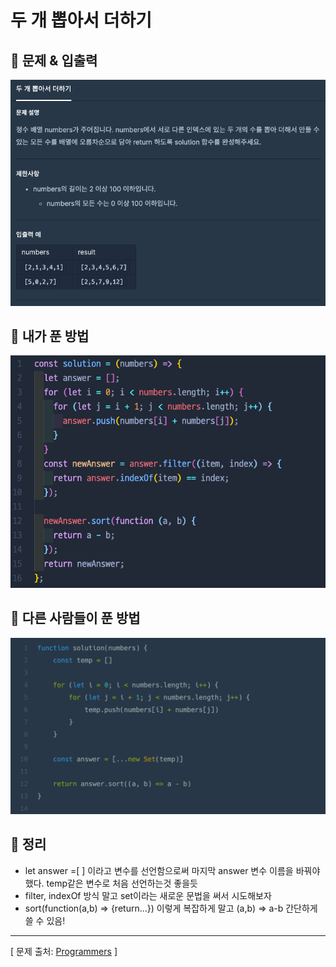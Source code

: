 # 두 개 뽑아서 더하기

## 📍 문제 & 입출력

<img src="./Images/1.png"/>

## 📍 내가 푼 방법

<img src="./Images/2.png"/>

## 📍 다른 사람들이 푼 방법

<img src="./Images/3.png"/>

## 📍 정리

- let answer =[ ] 이라고 변수를 선언함으로써 마지막 answer 변수 이름을 바꿔야 했다. temp같은 변수로 처음 선언하는것 좋을듯
- filter, indexOf 방식 말고 set이라는 새로운 문법을 써서 시도해보자
- sort(function(a,b) ⇒ {return...}) 이렇게 복잡하게 말고 (a,b) ⇒ a-b 간단하게 쓸 수 있음!

---

[ 문제 출처: [Programmers](https://programmers.co.kr/) ]
